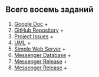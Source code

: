 ## Всего восемь заданий
1. [Google Doc](https://docs.google.com/document/d/1tSVZfvdtxFX_5F9bkh9bFagQH-vys9LgNzMrfBTZVmM/edit?usp=sharing) +
2. [GitHub Repository](https://github.com/GrandLaite/GOL-Messenger) +
3. [Project Issues](https://github.com/GrandLaite/GOL-Messenger/issues?page=3&q=is%3Aissue+is%3Aopen) +
4. [UML](https://github.com/GrandLaite/GOL-Messenger/tree/main/UML) +
5. [Simple Web Server](https://github.com/GrandLaite/GOL-Messenger/tree/main/Hello%20World%20Server) +
6. [Messenger Database](https://github.com/GrandLaite/GOL-Messenger/tree/main/Hello%20World%20Server) +
7. [Messenger Release](https://github.com/GrandLaite/GOL-Messenger/tree/main/Messanger%20Application) +
8. [Messenger Release](https://github.com/GrandLaite/GOL-Messenger/tree/main/Messanger%20Application) +
